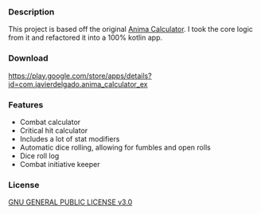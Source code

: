 ### Description

This project is based off the original [Anima Calculator](https://github.com/MiguelAngelLV/Anima-Calculator). I took the core logic from it and refactored it into a 100% kotlin app.

### Download

https://play.google.com/store/apps/details?id=com.javierdelgado.anima_calculator_ex

### Features

- Combat calculator
- Critical hit calculator
- Includes a lot of stat modifiers
- Automatic dice rolling, allowing for fumbles and open rolls
- Dice roll log
- Combat initiative keeper

### License

[GNU GENERAL PUBLIC LICENSE v3.0](https://github.com/javier-delgado/anima-calculator-ex/blob/master/LICENSE.txt)
